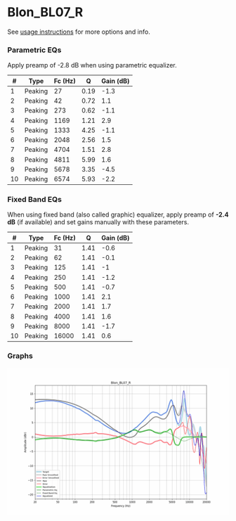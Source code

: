 # Blon_BL07_R
See [usage instructions](https://github.com/jaakkopasanen/AutoEq#usage) for more options and info.

### Parametric EQs
Apply preamp of -2.8 dB when using parametric equalizer.

|   # | Type    |   Fc (Hz) |    Q |   Gain (dB) |
|-----|---------|-----------|------|-------------|
|   1 | Peaking |        27 | 0.19 |        -1.3 |
|   2 | Peaking |        42 | 0.72 |         1.1 |
|   3 | Peaking |       273 | 0.62 |        -1.1 |
|   4 | Peaking |      1169 | 1.21 |         2.9 |
|   5 | Peaking |      1333 | 4.25 |        -1.1 |
|   6 | Peaking |      2048 | 2.56 |         1.5 |
|   7 | Peaking |      4704 | 1.51 |         2.8 |
|   8 | Peaking |      4811 | 5.99 |         1.6 |
|   9 | Peaking |      5678 | 3.35 |        -4.5 |
|  10 | Peaking |      6574 | 5.93 |        -2.2 |

### Fixed Band EQs
When using fixed band (also called graphic) equalizer, apply preamp of **-2.4 dB** (if available) and set gains manually with these parameters.

|   # | Type    |   Fc (Hz) |    Q |   Gain (dB) |
|-----|---------|-----------|------|-------------|
|   1 | Peaking |        31 | 1.41 |        -0.6 |
|   2 | Peaking |        62 | 1.41 |        -0.1 |
|   3 | Peaking |       125 | 1.41 |        -1   |
|   4 | Peaking |       250 | 1.41 |        -1.2 |
|   5 | Peaking |       500 | 1.41 |        -0.7 |
|   6 | Peaking |      1000 | 1.41 |         2.1 |
|   7 | Peaking |      2000 | 1.41 |         1.7 |
|   8 | Peaking |      4000 | 1.41 |         1.6 |
|   9 | Peaking |      8000 | 1.41 |        -1.7 |
|  10 | Peaking |     16000 | 1.41 |         0.6 |

### Graphs
![](./Blon_BL07_R.png)
